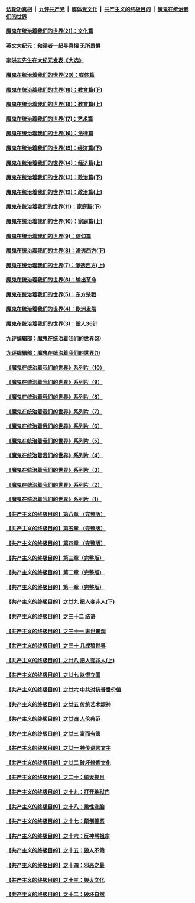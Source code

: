 

####  [法轮功真相](../../../../basic/blob/master/README.md?t=01280031) &nbsp;|&nbsp; [九评共产党](../../../../9ping.md/blob/master/README.md?t=01280031) &nbsp;|&nbsp; [解体党文化](../../../../jtdwh.md/blob/master/README.md?t=01280031)  &nbsp;|&nbsp; [共产主义的终极目的](../../../../gczydzjmd.md/blob/master/README.md?t=01280031) &nbsp;|&nbsp; [魔鬼在统治我们的世界](../../../../mgztzwmdsj.md/blob/master/README.md?t=01280031) 

#### [魔鬼在统治着我们的世界(21)：文化篇](../pages/nsc422/n10597706.md?t=01280031) 

#### [英文大纪元：和读者一起寻真相 无所畏惧](../pages/nsc422/n12542027.md?t=01280031) 

#### [李洪志先生在大纪元发表《大选》](../pages/nsc422/n12534746.md?t=01280031) 

#### [魔鬼在统治着我们的世界(20)：媒体篇](../pages/nsc422/n10586579.md?t=01280031) 

#### [魔鬼在统治着我们的世界(19)：教育篇(下)](../pages/nsc422/n10564808.md?t=01280031) 

#### [魔鬼在统治着我们的世界(18)：教育篇(上)](../pages/nsc422/n10526970.md?t=01280031) 

#### [魔鬼在统治着我们的世界(17)：艺术篇](../pages/nsc422/n10499093.md?t=01280031) 

#### [魔鬼在统治着我们的世界(16)：法律篇](../pages/nsc422/n10485969.md?t=01280031) 

#### [魔鬼在统治着我们的世界(15)：经济篇(下)](../pages/nsc422/n10469975.md?t=01280031) 

#### [魔鬼在统治着我们的世界(14)：经济篇(上)](../pages/nsc422/n10457370.md?t=01280031) 

#### [魔鬼在统治着我们的世界(13)：政治篇(下)](../pages/nsc422/n10448270.md?t=01280031) 

#### [魔鬼在统治着我们的世界(12)：政治篇(上)](../pages/nsc422/n10444576.md?t=01280031) 

#### [魔鬼在统治着我们的世界(11)：家庭篇(下)](../pages/nsc422/n10440961.md?t=01280031) 

#### [魔鬼在统治着我们的世界(10)：家庭篇(上)](../pages/nsc422/n10435448.md?t=01280031) 

#### [魔鬼在统治着我们的世界(9)：信仰篇](../pages/nsc422/n10432159.md?t=01280031) 

#### [魔鬼在统治着我们的世界(8)：渗透西方(下)](../pages/nsc422/n10429603.md?t=01280031) 

#### [魔鬼在统治着我们的世界(7)：渗透西方(上)](../pages/nsc422/n10426013.md?t=01280031) 

#### [魔鬼在统治着我们的世界(6)：输出革命](../pages/nsc422/n10421536.md?t=01280031) 

#### [魔鬼在统治着我们的世界(5)：东方杀戮](../pages/nsc422/n10417707.md?t=01280031) 

#### [魔鬼在统治着我们的世界(4)：欧洲发端](../pages/nsc422/n10414890.md?t=01280031) 

#### [魔鬼在统治着我们的世界(3)：毁人36计](../pages/nsc422/n10411583.md?t=01280031) 

#### [九评编辑部：魔鬼在统治着我们的世界(2)](../pages/nsc422/n10410036.md?t=01280031) 

#### [九评编辑部：魔鬼在统治着我们的世界(1)](../pages/nsc422/n10406825.md?t=01280031) 

#### [《魔鬼在统治着我们的世界》系列片（10）](../pages/nsc422/n12292670.md?t=01280031) 

#### [《魔鬼在统治着我们的世界》系列片（9）](../pages/nsc422/n12290859.md?t=01280031) 

#### [《魔鬼在统治着我们的世界》系列片（8）](../pages/nsc422/n12287445.md?t=01280031) 

#### [《魔鬼在统治着我们的世界》系列片（7）](../pages/nsc422/n12283425.md?t=01280031) 

#### [《魔鬼在统治着我们的世界》系列片（6）](../pages/nsc422/n12282314.md?t=01280031) 

#### [《魔鬼在统治着我们的世界》系列片（5）](../pages/nsc422/n12281419.md?t=01280031) 

#### [《魔鬼在统治着我们的世界》系列片（4）](../pages/nsc422/n12274024.md?t=01280031) 

#### [《魔鬼在统治着我们的世界》系列片（3）](../pages/nsc422/n12271322.md?t=01280031) 

#### [《魔鬼在统治着我们的世界》系列片（2）](../pages/nsc422/n12269049.md?t=01280031) 

#### [《魔鬼在统治着我们的世界》系列片（1）](../pages/nsc422/n12267575.md?t=01280031) 

#### [【共产主义的终极目的】第六章 （完整版）](../pages/nsc422/n11428913.md?t=01280031) 

#### [【共产主义的终极目的】第五章 （完整版）](../pages/nsc422/n11428912.md?t=01280031) 

#### [【共产主义的终极目的】第四章 （完整版）](../pages/nsc422/n11428907.md?t=01280031) 

#### [【共产主义的终极目的】第三章（完整版）](../pages/nsc422/n11428848.md?t=01280031) 

#### [【共产主义的终极目的】第二章（完整版）](../pages/nsc422/n11428831.md?t=01280031) 

#### [【共产主义的终极目的】第一章（完整版）](../pages/nsc422/n11417651.md?t=01280031) 

#### [【共产主义的终极目的】之廿九 把人变非人(下)](../pages/nsc422/n11344140.md?t=01280031) 

#### [【共产主义的终极目的】之三十二 结语](../pages/nsc422/n11360535.md?t=01280031) 

#### [【共产主义的终极目的】之三十一 末世景观](../pages/nsc422/n11351129.md?t=01280031) 

#### [【共产主义的终极目的】之三十 几成狼世界](../pages/nsc422/n11348280.md?t=01280031) 

#### [【共产主义的终极目的】之廿八 把人变非人(上)](../pages/nsc422/n11340492.md?t=01280031) 

#### [【共产主义的终极目的】之廿七 以恨立国](../pages/nsc422/n11336944.md?t=01280031) 

#### [【共产主义的终极目的】之廿六 中共对抗普世价值](../pages/nsc422/n11324785.md?t=01280031) 

#### [【共产主义的终极目的】之廿五 传统艺术颂神](../pages/nsc422/n11296396.md?t=01280031) 

#### [【共产主义的终极目的】之廿四 人伦典范](../pages/nsc422/n11296397.md?t=01280031) 

#### [【共产主义的终极目的】之廿三 富而有德](../pages/nsc422/n11283598.md?t=01280031) 

#### [【共产主义的终极目的】之廿一 神传语言文字](../pages/nsc422/n11263265.md?t=01280031) 

#### [【共产主义的终极目的】之廿二 破坏修炼文化](../pages/nsc422/n11245728.md?t=01280031) 

#### [【共产主义的终极目的】之二十：偷天换日](../pages/nsc422/n11238846.md?t=01280031) 

#### [【共产主义的终极目的】之十九：打开地狱门](../pages/nsc422/n11206376.md?t=01280031) 

#### [【共产主义的终极目的】之十八：柔性洗脑](../pages/nsc422/n11199994.md?t=01280031) 

#### [【共产主义的终极目的】之十七：颠倒善恶](../pages/nsc422/n11179782.md?t=01280031) 

#### [【共产主义的终极目的】之十六：反神骂祖宗](../pages/nsc422/n11166798.md?t=01280031) 

#### [【共产主义的终极目的】之十五：毁人不倦](../pages/nsc422/n11166792.md?t=01280031) 

#### [【共产主义的终极目的】之十四：邪恶之最](../pages/nsc422/n11150249.md?t=01280031) 

#### [【共产主义的终极目的】之十三：毁灭文化](../pages/nsc422/n11135227.md?t=01280031) 

#### [【共产主义的终极目的】之十二：破坏自然](../pages/nsc422/n11135214.md?t=01280031) 

